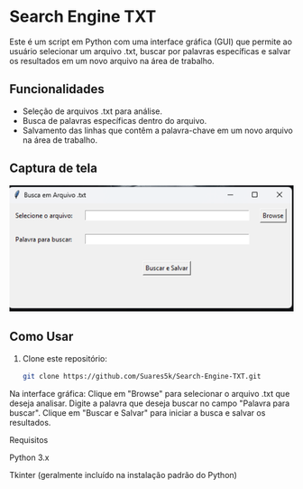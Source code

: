 # Search Engine TXT

Este é um script em Python com uma interface gráfica (GUI) que permite ao usuário selecionar um arquivo .txt, buscar por palavras específicas e salvar os resultados em um novo arquivo na área de trabalho.

## Funcionalidades

- Seleção de arquivos .txt para análise.
- Busca de palavras específicas dentro do arquivo.
- Salvamento das linhas que contêm a palavra-chave em um novo arquivo na área de trabalho.

## Captura de tela

![Screenshot](https://github.com/Suares5k/Search-Engine-TXT/blob/master/Screenshot_600.png)

## Como Usar

1. Clone este repositório:
   ```bash
   git clone https://github.com/Suares5k/Search-Engine-TXT.git

Na interface gráfica:
        Clique em "Browse" para selecionar o arquivo .txt que deseja analisar.
        Digite a palavra que deseja buscar no campo "Palavra para buscar".
        Clique em "Buscar e Salvar" para iniciar a busca e salvar os resultados.

Requisitos

  Python 3.x


  Tkinter (geralmente incluído na instalação padrão do Python)

